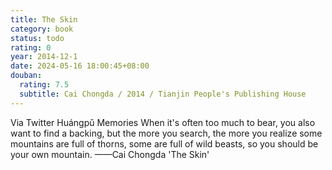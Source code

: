 ```yaml
---
title: The Skin
category: book
status: todo
rating: 0
year: 2014-12-1
date: 2024-05-16 18:00:45+08:00
douban:
  rating: 7.5
  subtitle: Cai Chongda / 2014 / Tianjin People's Publishing House
---
```


Via Twitter Huángpǔ Memories When it's often too much to bear, you also want to find a backing, but the more you search, the more you realize some mountains are full of thorns, some are full of wild beasts, so you should be your own mountain. ——Cai Chongda 'The Skin'
